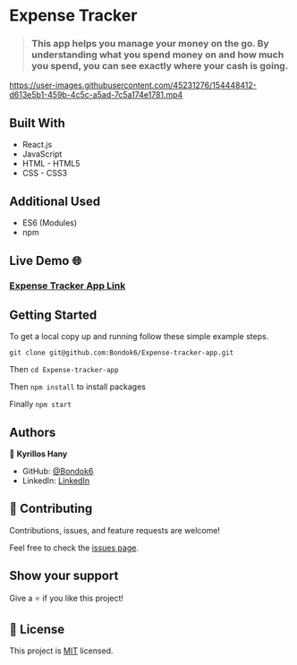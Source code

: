 # Expense Tracker

> ### This app helps you manage your money on the go. By understanding what you spend money on and how much you spend, you can see exactly where your cash is going.

<!-- ![expense-tracker](https://user-images.githubusercontent.com/45231276/155891130-92f217b8-e0b8-4c9a-93f5-8ad3b0bcc7cf.png) -->

https://user-images.githubusercontent.com/45231276/154448412-d613e5b1-459b-4c5c-a5ad-7c5a174e1781.mp4


## Built With

- React.js
- JavaScript
- HTML - HTML5
- CSS - CSS3

## Additional Used

- ES6 (Modules)
- npm

## Live Demo 🌐

### [Expense Tracker App Link](http://Bondok6.github.io/Expense-tracker-app/)

## Getting Started

To get a local copy up and running follow these simple example steps.

`git clone git@github.com:Bondok6/Expense-tracker-app.git`

Then `cd Expense-tracker-app`

Then `npm install` to install packages

Finally `npm start`

## Authors

👤 **Kyrillos Hany**

- GitHub: [@Bondok6](https://github.com/Bondok6)
- LinkedIn: [LinkedIn](https://www.linkedin.com/in/kyrillos-hany/)

## 🤝 Contributing

Contributions, issues, and feature requests are welcome!

Feel free to check the [issues page](../../issues/).

## Show your support

Give a ⭐️ if you like this project!

## 📝 License

This project is [MIT](./MIT.md) licensed.
